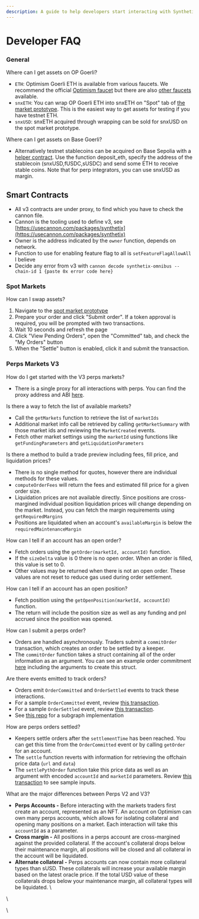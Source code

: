 ```yaml
---
description: A guide to help developers start interacting with Synthetix V3
---
```


# Developer FAQ

### General

Where can I get assets on OP Goerli?&#x20;

* `ETH`: Optimism Goerli ETH is available from various faucets. We recommend the official [Optimism faucet](https://app.optimism.io/faucet) but there are also [other faucets](https://community.optimism.io/docs/useful-tools/faucets/) available.
* `snxETH`: You can wrap OP Goerli ETH into snxETH on "Spot" tab of [the market prototype](https://synthetix-markets-prototype.vercel.app/). This is the easiest way to get assets for testing if you have testnet ETH.
* `snxUSD`: snxETH acquired through wrapping can be sold for snxUSD on the spot market prototype.

Where can I get assets on Base Goerli?&#x20;

* Alternatively testnet stablecoins can be acquired on Base Sepolia with a [helper contract](https://sepolia.basescan.org/address/0xa1ae612e07511a947783c629295678c07748bc7a). Use the function deposit\_eth, specify the address of the stablecoin (snxUSD,fUSDC,sUSDC) and send some ETH to receive stable coins. Note that for perp integrators, you can use snxUSD as margin.

## Smart Contracts

* All v3 contracts are under proxy, to find which you have to check the cannon file.&#x20;
* Cannon is the tooling used to define v3, see [https://usecannon.com/packages/synthetix](https://usecannon.com/packages/synthetix)
* Owner is the address indicated by the `owner` function, depends on network.&#x20;
* Function to use for enabling feature flag to all is `setFeatureFlagAllowAll` I believe
* Decide any error from v3 with `cannon decode synthetix-omnibus --chain-id 1 {paste 0x error code here}`

### **Spot Markets**

How can I swap assets?

1. Navigate to the [spot market prototype](https://synthetix-markets-prototype.vercel.app/)
2. Prepare your order and click "Submit order". If a token approval is required, you will be prompted with two transactions.
3. Wait 10 seconds and refresh the page
4. Click "View Pending Orders", open the "Committed" tab, and check the "My Orders" button
5. When the "Settle" button is enabled, click it and submit the transaction.

### Perps Markets V3

How do I get started with the V3 perps markets?

* There is a single proxy for all interactions with perps. You can find the proxy address and ABI [here](addresses-+-abis.md).

Is there a way to fetch the list of available markets?

* Call the `getMarkets` function to retrieve the list of `marketIds`
* Additional market info call be retrieved by calling `getMarketSummary` with those market ids and reviewing the `MarketCreated` events.
* Fetch other market settings using the `marketId` using functions like `getFundingParameters` and `getLiquidationParameters`

Is there a method to build a trade preview including fees, fill price, and liquidation prices?

* There is no single method for quotes, however there are individual methods for these values.
* `computeOrderFees` will return the fees and estimated fill price for a given order size.
* Liquidation prices are not available directly. Since positions are cross-margined individual position liquidation prices will change depending on the market. Instead, you can fetch the margin requirements using `getRequiredMargins`
* Positions are liquidated when an account's `availableMargin` is below the `requiredMaintenanceMargin`

How can I tell if an account has an open order?

* Fetch orders using the `getOrder(marketId, accountId)` function.
* If the `sizeDelta` value is 0 there is no open order. When an order is filled, this value is set to 0.
* Other values may be returned when there is not an open order. These values are not reset to reduce gas used during order settlement.

How can I tell if an account has an open position?

* Fetch position using the `getOpenPosition(marketId, accountId)` function.
* The return will include the position size as well as any funding and pnl accrued since the position was opened.

How can I submit a perps order?

* Orders are handled asynchronously. Traders submit a `commitOrder` transaction, which creates an order to be settled by a keeper.
* The `commitOrder` function takes a struct containing all of the order information as an argument. You can see an example order commitment [here](https://goerli-optimism.etherscan.io/tx/0xed1091e6572f199943c7adc167058679f53cd1bde8749cb521e45676c8715364) including the arguments to create this struct.

Are there events emitted to track orders?

* Orders emit `OrderCommitted` and `OrderSettled` events to track these interactions.
* For a sample `OrderCommitted` event, review [this transaction](https://goerli-optimism.etherscan.io/tx/0xed1091e6572f199943c7adc167058679f53cd1bde8749cb521e45676c8715364#eventlog).
* For a sample `OrderSettled` event, review [this transaction](https://goerli-optimism.etherscan.io/tx/0x83cab229af206b4f76921b3abe99e590a77a4300d31736ce8d4a165221461071#eventlog).
* See [this repo](https://github.com/Synthetixio/synthetix-v3/tree/main/markets/perps-market/subgraph) for a subgraph implementation

How are perps orders settled?

* Keepers settle orders after the `settlementTime` has been reached. You can get this time from the `OrderCommitted` event or by calling `getOrder` for an account.
* The `settle` function reverts with information for retrieving the offchain price data (`url` and `data`)
* The `settlePythOrder` function take this price data as well as an argument with encoded `accountId` and `marketId` parameters. Review [this transaction](https://goerli-optimism.etherscan.io/tx/0x83cab229af206b4f76921b3abe99e590a77a4300d31736ce8d4a165221461071) to see sample inputs.

What are the major differences between Perps V2 and V3?

* **Perps Accounts -** Before interacting with the markets traders first create an account, represented as an NFT. An account on Optimism can own many perps accounts, which allows for isolating collateral and opening many positions on a market. Each interaction will take this `accountId` as a parameter.
* **Cross margin -** All positions in a perps account are cross-margined against the provided collateral. If the account's collateral drops below their maintenance margin, all positions will be closed and all collateral in the account will be liquidated.
* **Alternate collateral** **-** Perps accounts can now contain more collateral types than sUSD. These collaterals will increase your available margin based on the latest oracle price. If the total USD value of these collaterals drops below your maintenance margin, all collateral types will be liquidated. \


\


\
